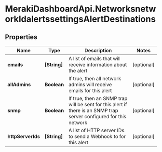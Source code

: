 # MerakiDashboardApi.NetworksnetworkIdalertssettingsAlertDestinations

## Properties
Name | Type | Description | Notes
------------ | ------------- | ------------- | -------------
**emails** | **[String]** | A list of emails that will receive information about the alert | [optional] 
**allAdmins** | **Boolean** | If true, then all network admins will receive emails for this alert | [optional] 
**snmp** | **Boolean** | If true, then an SNMP trap will be sent for this alert if there is an SNMP trap server configured for this network | [optional] 
**httpServerIds** | **[String]** | A list of HTTP server IDs to send a Webhook to for this alert | [optional] 


